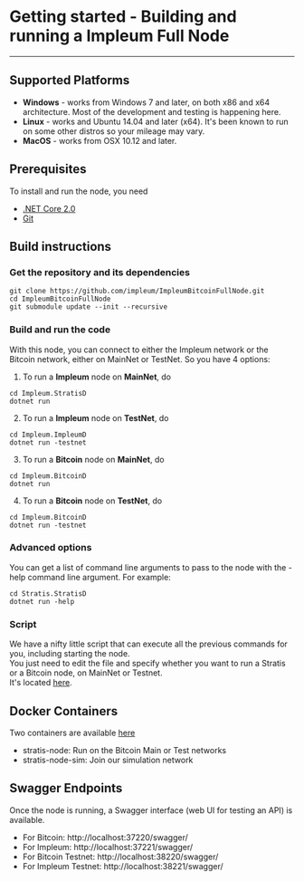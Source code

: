 

# Getting started - Building and running a Impleum Full Node 

---------------

## Supported Platforms

* <b>Windows</b> - works from Windows 7 and later, on both x86 and x64 architecture. Most of the development and testing is happening here.
* <b>Linux</b> - works and Ubuntu 14.04 and later (x64). It's been known to run on some other distros so your mileage may vary.
* <b>MacOS</b> - works from OSX 10.12 and later. 

## Prerequisites

To install and run the node, you need
* [.NET Core 2.0](https://www.microsoft.com/net/download/core)
* [Git](https://git-scm.com/)

## Build instructions

### Get the repository and its dependencies

```
git clone https://github.com/impleum/ImpleumBitcoinFullNode.git  
cd ImpleumBitcoinFullNode
git submodule update --init --recursive
```

### Build and run the code
With this node, you can connect to either the Impleum network or the Bitcoin network, either on MainNet or TestNet.
So you have 4 options:

1. To run a <b>Impleum</b> node on <b>MainNet</b>, do
```
cd Impleum.StratisD
dotnet run
```  

2. To run a <b>Impleum</b>  node on <b>TestNet</b>, do
```
cd Impleum.ImpleumD
dotnet run -testnet
```  

3. To run a <b>Bitcoin</b> node on <b>MainNet</b>, do
```
cd Impleum.BitcoinD
dotnet run
```  

4. To run a <b>Bitcoin</b> node on <b>TestNet</b>, do
```
cd Impleum.BitcoinD
dotnet run -testnet
```  

### Advanced options

You can get a list of command line arguments to pass to the node with the -help command line argument. For example:
```
cd Stratis.StratisD
dotnet run -help
```  

### Script
We have a nifty little script that can execute all the previous commands for you, including starting the node.  
You just need to edit the file and specify whether you want to run a Stratis or a Bitcoin node, on MainNet or Testnet.  
It's located [here](https://gist.github.com/bokobza/e68832f5d7d4102bcb33fcde8d9a72fb#file-build-and-run-a-stratis-node-ps1).


Docker Containers
-------------------

Two containers are available [here](https://hub.docker.com/u/stratisplatform/)

- stratis-node: Run on the Bitcoin Main or Test networks
- stratis-node-sim: Join our simulation network

Swagger Endpoints
-------------------

Once the node is running, a Swagger interface (web UI for testing an API) is available.

* For Bitcoin: http://localhost:37220/swagger/
* For Impleum: http://localhost:37221/swagger/
* For Bitcoin Testnet: http://localhost:38220/swagger/
* For Impleum Testnet: http://localhost:38221/swagger/
